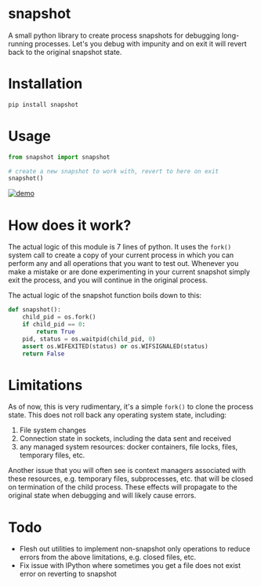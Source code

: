 # snapshot
A small python library to create process snapshots for debugging long-running processes. Let's you debug with impunity and on exit it will revert back to the original snapshot state.

# Installation

```bash
pip install snapshot
```

# Usage

```python
from snapshot import snapshot

# create a new snapshot to work with, revert to here on exit
snapshot()
```

[![demo](https://asciinema.org/a/389733.svg)](https://asciinema.org/a/389733?autoplay=1)

# How does it work?

The actual logic of this module is 7 lines of python. It uses the `fork()` system call to create a copy of your current process in which you can perform any and all operations that you want to test out. Whenever you make a mistake or are done experimenting in your current snapshot simply exit the process, and you will continue in the original process.

The actual logic of the snapshot function boils down to this:

```python
def snapshot():
    child_pid = os.fork()
    if child_pid == 0:
        return True
    pid, status = os.waitpid(child_pid, 0)
    assert os.WIFEXITED(status) or os.WIFSIGNALED(status)
    return False
```

# Limitations

As of now, this is very rudimentary, it's a simple `fork()` to clone the process state. This does not roll back any operating system state, including: 
1. File system changes
2. Connection state in sockets, including the data sent and received
3. any managed system resources: docker containers, file locks, files, temporary files, etc.

Another issue that you will often see is context managers associated with these resources, e.g. temporary files, subprocesses, etc. that will be closed on termination of the child process. These effects will propagate to the original state when debugging and will likely cause errors.

# Todo
- Flesh out utilities to implement non-snapshot only operations to reduce errors from the above limitations, e.g. closed files, etc.
- Fix issue with IPython where sometimes you get a file does not exist error on reverting to snapshot

